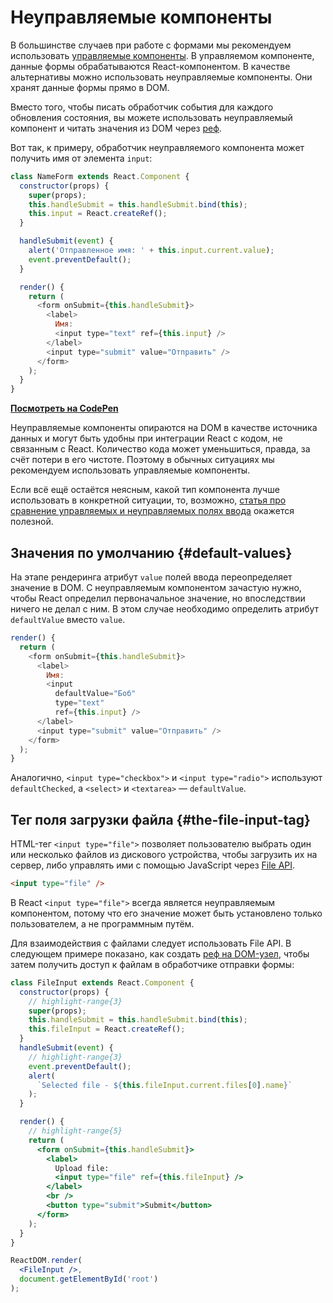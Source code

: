 # Неуправляемые компоненты

В большинстве случаев при работе с формами мы рекомендуем использовать [управляемые компоненты](forms.md). В управляемом компоненте, данные формы обрабатываются React-компонентом. В качестве альтернативы можно использовать неуправляемые компоненты. Они хранят данные формы прямо в DOM.

Вместо того, чтобы писать обработчик события для каждого обновления состояния, вы можете использовать неуправляемый компонент и читать значения из DOM через [реф](refs-and-the-dom.md).

Вот так, к примеру, обработчик неуправляемого компонента может получить имя от элемента `input`:

```javascript
class NameForm extends React.Component {
  constructor(props) {
    super(props);
    this.handleSubmit = this.handleSubmit.bind(this);
    this.input = React.createRef();
  }

  handleSubmit(event) {
    alert('Отправленное имя: ' + this.input.current.value);
    event.preventDefault();
  }

  render() {
    return (
      <form onSubmit={this.handleSubmit}>
        <label>
          Имя:
          <input type="text" ref={this.input} />
        </label>
        <input type="submit" value="Отправить" />
      </form>
    );
  }
}
```

[**Посмотреть на CodePen**](https://codepen.io/gaearon/pen/WooRWa?editors=0010)

Неуправляемые компоненты опираются на DOM в качестве источника данных и могут быть удобны при интеграции React с кодом, не связанным с React. Количество кода может уменьшиться, правда, за счёт потери в его чистоте. Поэтому в обычных ситуациях мы рекомендуем использовать управляемые компоненты.

Если всё ещё остаётся неясным, какой тип компонента лучше использовать в конкретной ситуации, то, возможно, [статья про сравнение управляемых и неуправляемых полях ввода](https://goshakkk.name/controlled-vs-uncontrolled-inputs-react/) окажется полезной.

## Значения по умолчанию {#default-values}

На этапе рендеринга атрибут `value` полей ввода переопределяет значение в DOM. С неуправляемым компонентом зачастую нужно, чтобы React определил первоначальное значение, но впоследствии ничего не делал с ним. В этом случае необходимо определить атрибут `defaultValue` вместо `value`.

```javascript
render() {
  return (
    <form onSubmit={this.handleSubmit}>
      <label>
        Имя:
        <input
          defaultValue="Боб"
          type="text"
          ref={this.input} />
      </label>
      <input type="submit" value="Отправить" />
    </form>
  );
}
```

Аналогично, `<input type="checkbox">` и `<input type="radio">` используют `defaultChecked`, а `<select>` и `<textarea>` — `defaultValue`.

## Тег поля загрузки файла {#the-file-input-tag}

HTML-тег `<input type="file">` позволяет пользователю выбрать один или несколько файлов из дискового устройства, чтобы загрузить их на сервер, либо управлять ими с помощью JavaScript через [File API](https://developer.mozilla.org/ru/docs/Web/API/File/Using_files_from_web_applications).

```html
<input type="file" />
```

В React `<input type="file">` всегда является неуправляемым компонентом, потому что его значение может быть установлено только пользователем, а не программным путём.

Для взаимодействия с файлами следует использовать File API. В следующем примере показано, как создать [реф на DOM-узел](refs-and-the-dom.md), чтобы затем получить доступ к файлам в обработчике отправки формы:

```jsx
class FileInput extends React.Component {
  constructor(props) {
    // highlight-range{3}
    super(props);
    this.handleSubmit = this.handleSubmit.bind(this);
    this.fileInput = React.createRef();
  }
  handleSubmit(event) {
    // highlight-range{3}
    event.preventDefault();
    alert(
      `Selected file - ${this.fileInput.current.files[0].name}`
    );
  }

  render() {
    // highlight-range{5}
    return (
      <form onSubmit={this.handleSubmit}>
        <label>
          Upload file:
          <input type="file" ref={this.fileInput} />
        </label>
        <br />
        <button type="submit">Submit</button>
      </form>
    );
  }
}

ReactDOM.render(
  <FileInput />,
  document.getElementById('root')
);
```
